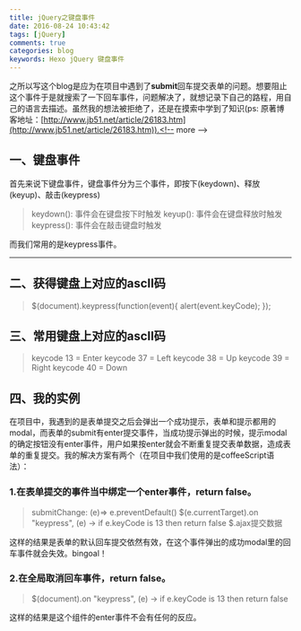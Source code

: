 ```yaml
---
title: jQuery之键盘事件
date: 2016-08-24 10:43:42
tags: [jQuery]
comments: true
categories: blog
keywords: Hexo jQuery 键盘事件
---
```

之所以写这个blog是应为在项目中遇到了**submit**回车提交表单的问题。想要阻止这个事件于是就搜索了一下回车事件，问题解决了，就想记录下自己的路程，用自己的语言去描述。虽然我的想法被拒绝了，还是在摸索中学到了知识(ps: 原著博客地址：[http://www.jb51.net/article/26183.htm](http://www.jb51.net/article/26183.htm)).<!-- more -->
## 一、键盘事件
首先来说下键盘事件，键盘事件分为三个事件，即按下(keydown)、释放(keyup)、敲击(keypress)

> keydown(): 事件会在键盘按下时触发
keyup(): 事件会在键盘释放时触发
keypress(): 事件会在敲击键盘时触发

而我们常用的是keypress事件。
***
## 二、获得键盘上对应的ascII码

> $(document).keypress(function(event){
  alert(event.keyCode);
});

## 三、常用键盘上对应的ascII码

> keycode 13 = Enter
keycode 37 = Left
keycode 38 = Up
keycode 39 = Right
keycode 40 = Down

## 四、我的实例
在项目中，我遇到的是表单提交之后会弹出一个成功提示，表单和提示都用的modal，而表单的submit有enter提交事件，当成功提示弹出的时候，提示modal的确定按钮没有enter事件，用户如果按enter就会不断重复提交表单数据，造成表单的重复提交。我的解决方案有两个（在项目中我们使用的是coffeeScript语法）：
### 1.在表单提交的事件当中绑定一个enter事件，return false。

> submitChange: (e)=>
    e.preventDefault()
    $(e.currentTarget).on "keypress", (e) ->
      if e.keyCode is 13 then return false
    $.ajax提交数据

这样的结果是表单的默认回车提交依然有效，在这个事件弹出的成功modal里的回车事件就会失效。bingoal！
### 2.在全局取消回车事件，return false。

> $(document).on "keypress", (e) -> if e.keyCode is 13 then return false


这样的结果是这个组件的enter事件不会有任何的反应。
